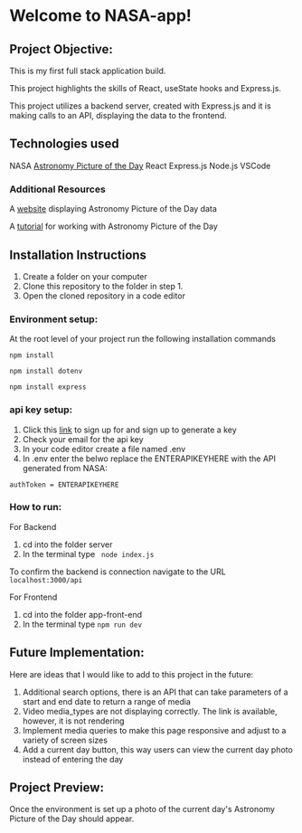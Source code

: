 # Welcome to NASA-app! 

## Project Objective:

This is my first full stack application build. 

This project highlights the skills of React, useState hooks and Express.js.

This project utilizes a backend server, created with Express.js and it is making calls to an API, displaying the data to the frontend.

## Technologies used

NASA [Astronomy Picture of the Day](https://github.com/nasa/apod-api)
React 
Express.js
Node.js
VSCode 

### Additional Resources
A [website](https://apod.nasa.gov/apod/ap250216.html) displaying Astronomy Picture of the Day data

A [tutorial](https://liderrick.github.io/apodHowTo/index.html) for working with Astronomy Picture of the Day

## Installation Instructions

1. Create a folder on your computer
2. Clone this repository to the folder in step 1. 
3. Open the cloned repository in a code editor 


### Environment setup: 

At the root level of your project run the following installation commands 

`````````
npm install
`````````
`````````
npm install dotenv
`````````
`````````
npm install express
`````````


### api key setup:

1. Click this [link](https://api.nasa.gov/) to sign up for and sign up to generate a key
2. Check your email for the api key
3. In your code editor create a file named .env
4. In .env enter the belwo replace the ENTERAPIKEYHERE with the API generated from NASA:

`````````
authToken = ENTERAPIKEYHERE
`````````

### How to run:
For Backend
1. cd into the folder server  
2. In the terminal type ````````` node index.js`````````

To confirm the backend is connection navigate to the URL `````````localhost:3000/api`````````

For Frontend
1. cd into the folder app-front-end
2. In the terminal type ````````` npm run dev `````````


## Future Implementation: 

Here are ideas that I would like to add to this project in the future: 
1. Additional search options, there is an API that can take parameters of a start and end date to return a range of media
2. Video media_types are not displaying correctly. The link is available, however, it is not rendering
3. Implement media queries to make this page responsive and adjust to a variety of screen sizes
4. Add a current day button, this way users can view the current day photo instead of entering the day


## Project Preview: 

Once the environment is set up a photo of the current day's Astronomy Picture of the Day should appear. 
